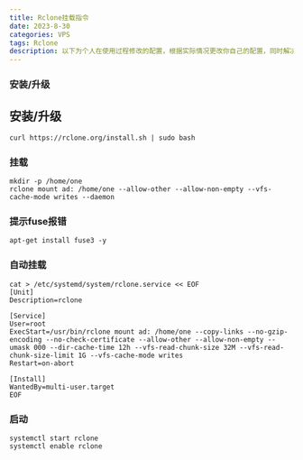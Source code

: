 ```yaml
---
title: Rclone挂载指令
date: 2023-8-30
categories: VPS
tags: Rclone
description: 以下为个人在使用过程修改的配置，根据实际情况更改你自己的配置，同时解决一个在安装过程中可能遇到的错误
---
```


### 安装/升级

## 安装/升级

```shell
curl https://rclone.org/install.sh | sudo bash
```

### 挂载

```shell
mkdir -p /home/one
rclone mount ad: /home/one --allow-other --allow-non-empty --vfs-cache-mode writes --daemon
```

### 提示fuse报错

```shell
apt-get install fuse3 -y
```

### 自动挂载

```shell
cat > /etc/systemd/system/rclone.service << EOF
[Unit]
Description=rclone
    
[Service]
User=root
ExecStart=/usr/bin/rclone mount ad: /home/one --copy-links --no-gzip-encoding --no-check-certificate --allow-other --allow-non-empty --umask 000 --dir-cache-time 12h --vfs-read-chunk-size 32M --vfs-read-chunk-size-limit 1G --vfs-cache-mode writes
Restart=on-abort
    
[Install]
WantedBy=multi-user.target
EOF
```

### 启动

```shell
systemctl start rclone
systemctl enable rclone
```
